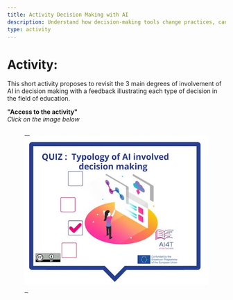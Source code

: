 ```yaml
---
title: Activity Decision Making with AI
description: Understand how decision-making tools change practices, can improve them but have to be questioned
type: activity
---
```


# Activity:  
This short activity proposes to revisit the 3 main degrees of involvement of AI in decision making with a feedback illustrating each type of decision in the field of education.



**"Access to the activity"**  
_Click on the image below_

<a href="4-1-2-activity-making-decision-with-ai/4-1-2.html" target="_blank"><figure> 
  <img src="images/VisuelQUIZTypologyofAIinvolveddecisionmaking.jpg" alt="AI types classification Activity"/>  
</figure></a>
